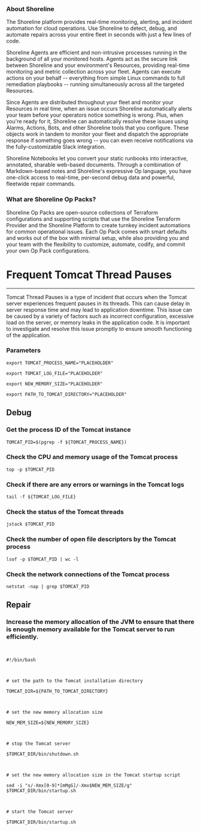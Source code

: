 
### About Shoreline
The Shoreline platform provides real-time monitoring, alerting, and incident automation for cloud operations. Use Shoreline to detect, debug, and automate repairs across your entire fleet in seconds with just a few lines of code.

Shoreline Agents are efficient and non-intrusive processes running in the background of all your monitored hosts. Agents act as the secure link between Shoreline and your environment's Resources, providing real-time monitoring and metric collection across your fleet. Agents can execute actions on your behalf -- everything from simple Linux commands to full remediation playbooks -- running simultaneously across all the targeted Resources.

Since Agents are distributed throughout your fleet and monitor your Resources in real time, when an issue occurs Shoreline automatically alerts your team before your operators notice something is wrong. Plus, when you're ready for it, Shoreline can automatically resolve these issues using Alarms, Actions, Bots, and other Shoreline tools that you configure. These objects work in tandem to monitor your fleet and dispatch the appropriate response if something goes wrong -- you can even receive notifications via the fully-customizable Slack integration.

Shoreline Notebooks let you convert your static runbooks into interactive, annotated, sharable web-based documents. Through a combination of Markdown-based notes and Shoreline's expressive Op language, you have one-click access to real-time, per-second debug data and powerful, fleetwide repair commands.

### What are Shoreline Op Packs?
Shoreline Op Packs are open-source collections of Terraform configurations and supporting scripts that use the Shoreline Terraform Provider and the Shoreline Platform to create turnkey incident automations for common operational issues. Each Op Pack comes with smart defaults and works out of the box with minimal setup, while also providing you and your team with the flexibility to customize, automate, codify, and commit your own Op Pack configurations.

# Frequent Tomcat Thread Pauses
---

Tomcat Thread Pauses is a type of incident that occurs when the Tomcat server experiences frequent pauses in its threads. This can cause delay in server response time and may lead to application downtime. This issue can be caused by a variety of factors such as incorrect configuration, excessive load on the server, or memory leaks in the application code. It is important to investigate and resolve this issue promptly to ensure smooth functioning of the application.

### Parameters
```shell
export TOMCAT_PROCESS_NAME="PLACEHOLDER"

export TOMCAT_LOG_FILE="PLACEHOLDER"

export NEW_MEMORY_SIZE="PLACEHOLDER"

export PATH_TO_TOMCAT_DIRECTORY="PLACEHOLDER"
```

## Debug

### Get the process ID of the Tomcat instance
```shell
TOMCAT_PID=$(pgrep -f ${TOMCAT_PROCESS_NAME})
```

### Check the CPU and memory usage of the Tomcat process
```shell
top -p $TOMCAT_PID
```

### Check if there are any errors or warnings in the Tomcat logs
```shell
tail -f ${TOMCAT_LOG_FILE}
```

### Check the status of the Tomcat threads
```shell
jstack $TOMCAT_PID
```

### Check the number of open file descriptors by the Tomcat process
```shell
lsof -p $TOMCAT_PID | wc -l
```

### Check the network connections of the Tomcat process
```shell
netstat -nap | grep $TOMCAT_PID
```

## Repair

### Increase the memory allocation of the JVM to ensure that there is enough memory available for the Tomcat server to run efficiently.
```shell


#!/bin/bash



# set the path to the Tomcat installation directory

TOMCAT_DIR=${PATH_TO_TOMCAT_DIRECTORY}



# set the new memory allocation size

NEW_MEM_SIZE=${NEW_MEMORY_SIZE}



# stop the Tomcat server

$TOMCAT_DIR/bin/shutdown.sh



# set the new memory allocation size in the Tomcat startup script

sed -i "s/-Xmx[0-9]*[mMgG]/-Xmx$NEW_MEM_SIZE/g" $TOMCAT_DIR/bin/startup.sh



# start the Tomcat server

$TOMCAT_DIR/bin/startup.sh


```